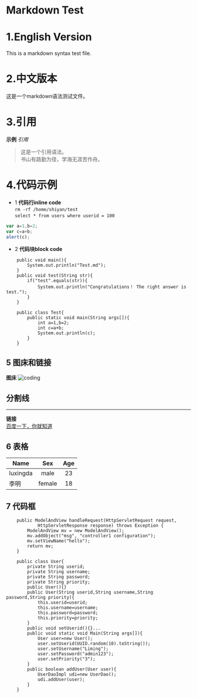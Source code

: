 # Markdown Test
# 1.English Version
This is a markdown syntax test file.
# 2.中文版本
这是一个markdown语法测试文件。
# 3.引用  
**示例**
*引用*
>这是一个引用语法。  
>书山有路勤为径，学海无涯苦作舟。  

# 4.代码示例  
* 1 **代码行inline code**  
` rm -rf /home/shiyan/test `  
``
	select * from users where userid = 100
``  
```javascript
var a=1,b=2;  
var c=a+b;  
alert(c);   
```
* 2 **代码块block code**  

```
	public void main(){
		System.out.println("Test.md");
	}
	public void test(String str){
		if("test".equals(str)){
			System.out.println("Congratulations！ The right answer is test.");
		}
	}

	public class Test{
		public static void main(String args[]){
			int a=1,b=2;
			int c=a+b;
			System.out.println(c);
		}
	}  
```
## 5 图床和链接  
**图床**
![coding](http://i1.piimg.com/4851/db390845e99c4f94.jpg)

分割线
---
---

**链接**  
[百度一下，你就知道](http://www.baidu.com)  
## 6 表格
| Name | Sex | Age |
| -----|:----:|:----:|
|luxingda| male | 23|
|李明|female| 18|

## 7 代码框
```  
	public ModelAndView handleRequest(HttpServletRequest request,
			HttpServletResponse response) throws Exception {
		ModelAndView mv = new ModelAndView();
		mv.addObject("msg", "controller1 configuration");
		mv.setViewName("hello");
		return mv;
	}
```

```
	public class User{
		private String userid;
		private String username;
		private String password;
		private String priority;
		public User(){}
		public User(String userid,String username,String password,String priority){
			this.userid=userid;
			this.username=username;
			this.password=password;
			this.priority=priority;
		}
		public void setUserid(){}...
		public void static void Main(String args[]){
			User user=new User();
			user.setUserid(UUID.random(10).toString());
			user.setUsername("Liming");
			user.setPassword("admin123");
			user.setPriority("3");
		}
		public boolean addUser(User user){
			UserDaoImpl udi=new UserDao();
			udi.addUser(user);
		}
	}
```